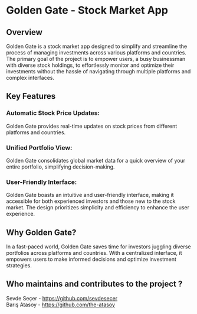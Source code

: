 # Golden Gate - Stock Market App
## Overview
Golden Gate is a stock market app designed to simplify and streamline the process of managing investments across various platforms and countries.
The primary goal of the project is to empower users, a busy businessman with diverse stock holdings, to effortlessly monitor and optimize their investments without the hassle of navigating through multiple platforms and complex interfaces.

## Key Features

### Automatic Stock Price Updates: <br/>
Golden Gate provides real-time updates on stock prices from different platforms and countries.

### Unified Portfolio View: <br/>
Golden Gate consolidates global market data for a quick overview of your entire portfolio, simplifying decision-making.

### User-Friendly Interface: <br/>
Golden Gate boasts an intuitive and user-friendly interface, making it accessible for both experienced investors and those new to the stock market. The design prioritizes simplicity and efficiency to enhance the user experience.

## Why Golden Gate?
In a fast-paced world, Golden Gate saves time for investors juggling diverse portfolios across platforms and countries. With a centralized interface, it empowers users to make informed decisions and optimize investment strategies.

## Who maintains and contributes to the project ?
Sevde Seçer - https://github.com/sevdesecer  <br/>
Barış Atasoy - https://github.com/the-atasoy
